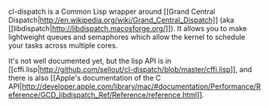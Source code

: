 cl-dispatch is a Common Lisp wrapper around
[[Grand Central Dispatch|http://en.wikipedia.org/wiki/Grand_Central_Dispatch]] (aka
[[libdispatch|http://libdispatch.macosforge.org/]]). It allows you to make lightweight
queues and semaphores which allow the kernel to schedule your tasks across multiple cores.

It's not well documented yet, but the lisp API is in [[cffi.lisp|http://github.com/sellout/cl-dispatch/blob/master/cffi.lisp]], and there is also
[[Apple's documentation of the C API|http://developer.apple.com/library/mac/#documentation/Performance/Reference/GCD_libdispatch_Ref/Reference/reference.html]].
